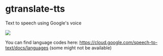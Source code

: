 # gtranslate-tts
Text to speech using Google's voice

<a href="https://nodei.co/npm/gtranslate-tts/"><img src="https://nodei.co/npm/gtranslate-tts.png"></a>

You can find language codes here:
https://cloud.google.com/speech-to-text/docs/languages (some might not be available)
